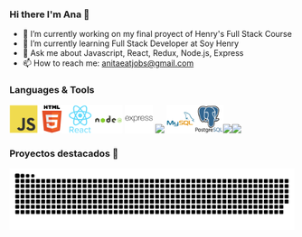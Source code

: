 ### Hi there I'm Ana 👋
- 🔭 I’m currently working on my final proyect of Henry's Full Stack Course
- 🌱 I’m currently learning Full Stack Developer at Soy Henry
- 💬 Ask me about Javascript, React, Redux, Node.js, Express
- 📫 How to reach me: anitaeatjobs@gmail.com 

### Languages & Tools 
<div>
<img src='https://raw.githubusercontent.com/devicons/devicon/master/icons/javascript/javascript-original.svg' width='50'><img src='https://raw.githubusercontent.com/devicons/devicon/master/icons/html5/html5-original-wordmark.svg' width='50'><img src='https://raw.githubusercontent.com/devicons/devicon/master/icons/react/react-original-wordmark.svg' width='50'><img src='https://raw.githubusercontent.com/devicons/devicon/master/icons/nodejs/nodejs-original-wordmark.svg' width='50'> <img src='https://raw.githubusercontent.com/devicons/devicon/master/icons/express/express-original-wordmark.svg' width='50'> <img src='https://camo.githubusercontent.com/fbfcb9e3dc648adc93bef37c718db16c52f617ad055a26de6dc3c21865c3321d/68747470733a2f2f7777772e766563746f726c6f676f2e7a6f6e652f6c6f676f732f6769742d73636d2f6769742d73636d2d69636f6e2e737667' width='50'> <img src='https://raw.githubusercontent.com/devicons/devicon/master/icons/mysql/mysql-original-wordmark.svg' width='50'><img src='https://raw.githubusercontent.com/devicons/devicon/master/icons/postgresql/postgresql-original-wordmark.svg' width='50'><img src='https://camo.githubusercontent.com/5fa137d222dde7b69acd22c6572a065ce3656e6ffa1f5e88c1b5c7a935af3cc6/68747470733a2f2f63646e2e6a7364656c6976722e6e65742f67682f64657669636f6e732f64657669636f6e2f69636f6e732f7673636f64652f7673636f64652d6f726967696e616c2e737667' width='50'><img src='https://camo.githubusercontent.com/c3fc2502421ea45b46698a4db62f25d0ef49c765f197b1a8fd00eaed5548b1db/68747470733a2f2f63646e2e6a7364656c6976722e6e65742f67682f64657669636f6e732f64657669636f6e2f69636f6e732f736c61636b2f736c61636b2d6f726967696e616c2e737667' width='50'>
</div>

### Proyectos destacados 🚀


<img src='https://raw.githubusercontent.com/Elanza-48/Elanza-48/main/resources/img/github-contribution-grid-snake.svg' width='2000'>














